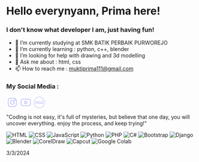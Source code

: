 <h1>Hello everynyann, Prima here!</h1>
<h3>I don't know what developer I am, just having fun!</h3>


- 🔭 I’m currently studying at SMK BATIK PERBAIK PURWOREJO
- 🌱 I’m currently learning : python, c++, blender
- 🤔 I’m looking for help with drawing and 3d modelling
- 💬 Ask me about : html, css
- 📫 How to reach me : muktiprima111@gmail.com

<h3>My Social Media :</h3>
<p>
<a href="https://instagram.com/prim.m.t"><img align="center" src="https://github.com/MiracleGlow/asset/blob/master/icon/instagram-svgrepo-com.svg" alt="prim.m.t" height="32" width="32"></a>
<a href="https://www.youtube.com/@MiracleMP"><img align="center" src="https://github.com/MiracleGlow/asset/blob/master/icon/youtube-svgrepo-com.svg" height="32" width="32"></a>
<a href="https://osu.ppy.sh/users/34598328"><img align="center" src="https://github.com/MiracleGlow/asset/blob/master/icon/osu-svgrepo-com.svg" height="32" width="32"></a>
</p>

<p>
  "Coding is not easy, it's full of mysteries, but believe that one day, you will uncover everything. enjoy the process, and keep trying!"
</p>

<p>
  <img src="https://img.icons8.com/color/48/000000/html-5.png" alt="HTML" />
  <img src="https://img.icons8.com/color/48/000000/css3.png" alt="CSS" />
  <img src="https://img.icons8.com/color/48/000000/javascript.png" alt="JavaScript" />
  <img src="https://img.icons8.com/color/48/000000/python.png" alt="Python" />
  <img src="https://img.icons8.com/color/48/000000/php.png" alt="PHP" />
  <img src="https://img.icons8.com/color/48/000000/c-sharp-logo.png" alt="C#" />
  <img src="https://img.icons8.com/color/48/000000/bootstrap.png" alt="Bootstrap" />
  <img src="https://img.icons8.com/color/48/000000/django.png" alt="Django" />
  <img src="https://img.icons8.com/color/48/000000/blender.png" alt="Blender" />
  <img src="https://img.icons8.com/color/48/000000/coreldraw.png" alt="CorelDraw" />
  <img src="https://img.icons8.com/color/48/000000/capcut.png" alt="Capcut" />
  <img src="https://img.icons8.com/color/48/000000/google-colab.png" alt="Google Colab" />
</p>

<p>
  3/3/2024
</p>
